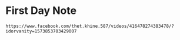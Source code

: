# First Day Note

`https://www.facebook.com/thet.khine.587/videos/416478274383478/?idorvanity=1573853703429007`
